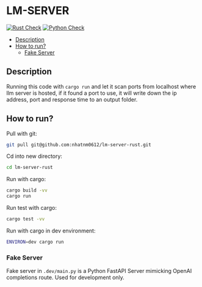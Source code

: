 # LM-SERVER


[![Rust Check](https://github.com/nhatnm0612/lm-server-rust/actions/workflows/rust.yml/badge.svg?branch=main)](https://github.com/nhatnm0612/lm-server-rust/actions/workflows/rust.yml?query=branch%3Amain)
[![Python Check](https://github.com/nhatnm0612/lm-server-rust/actions/workflows/python-app.yml/badge.svg?branch=main)](https://github.com/nhatnm0612/lm-server-rust/actions/workflows/python-app.yml?query=branch%3Amain)

- [Description](#description)
- [How to run?](#how-to-run)
    - [Fake Server](#fake-server)


## Description
Running this code with `cargo run` and let it scan ports from localhost where llm server is hosted, if it found a port to use, it will write down the ip address, port and response time to an output folder.

## How to run?
Pull with git:
```bash
git pull git@github.com:nhatnm0612/lm-server-rust.git
```

Cd into new directory:
```bash
cd lm-server-rust
```

Run with cargo:
```bash
cargo build -vv
cargo run
```

Run test with cargo:
```bash
cargo test -vv
```

Run with cargo in dev environment:
```bash
ENVIRON=dev cargo run
```

### Fake Server
Fake server in `.dev/main.py` is a Python FastAPI Server mimicking OpenAI completions route. Used for development only.
